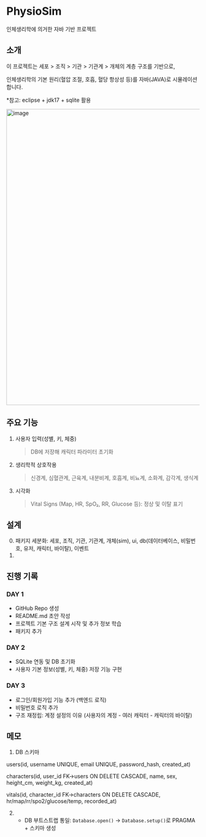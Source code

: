 # PhysioSim
인체생리학에 의거한 자바 기반 프로젝트

## 소개
이 프로젝트는 세포 > 조직 > 기관 > 기관계 > 개체의 계층 구조를 기반으로,

인체생리학의 기본 원리(혈압 조절, 호흡, 혈당 항상성 등)를 자바(JAVA)로 시뮬레이션합니다.

*참고: eclipse + jdk17 + sqlite 활용

<img width="736" height="772" alt="image" src="https://github.com/user-attachments/assets/5f3d2d78-ab1e-485a-a09d-54da3ca725e5" />


## 주요 기능
1. 사용자 입력(성별, 키, 체중)
   > DB에 저장해 캐릭터 파라미터 초기화
2. 생리학적 상호작용
   > 신경계, 심혈관계, 근육계, 내분비계, 호흡계, 비뇨계, 소화계, 감각계, 생식계
3. 시각화
   > Vital Signs (Map, HR, SpO₂, RR, Glucose 등): 정상 및 이탈 표기

## 설계
0. 패키지 세분화: 세포, 조직, 기관, 기관계, 개체(sim), ui, db(데이터베이스, 비밀번호, 유저, 캐릭터, 바이탈), 이벤트
1. 

## 진행 기록
### DAY 1
- GitHub Repo 생성
- README.md 초안 작성
- 프로젝트 기본 구조 설계 시작 및 추가 정보 학습
- 패키지 추가

### DAY 2
- SQLite 연동 및 DB 초기화
- 사용자 기본 정보(성별, 키, 체중) 저장 기능 구현

### DAY 3
- 로그인/회원가입 기능 추가 (백엔드 로직)
- 비밀번호 로직 추가
- 구조 재정립: 계정 설정의 이유 (사용자의 계정 - 여러 캐릭터 - 캐릭터의 바이탈)

## 메모
1. DB 스키마
   
users(id, username UNIQUE, email UNIQUE, password_hash, created_at)

characters(id, user_id FK→users ON DELETE CASCADE, name, sex, height_cm, weight_kg, created_at)

vitals(id, character_id FK→characters ON DELETE CASCADE, hr/map/rr/spo2/glucose/temp, recorded_at)


2. - DB 부트스트랩 통일: `Database.open()` → `Database.setup()`로 PRAGMA + 스키마 생성

